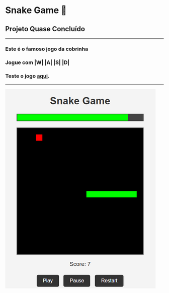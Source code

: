 <h1>Snake Game 🐍</h1>
<h2>Projeto Quase Concluído</h2>
<hr>
<h3>Este é o famoso jogo da cobrinha</h3>
<h3>Jogue com |W| |A| |S| |D|</h3>
<h3>Teste o jogo <a href="https://jeiversonchristian.github.io/Jogo-da-Navinha/">aqui</a>.</h3>
<hr>
<img src="imagens/jogo.PNG" alt="Imagem do jogo">